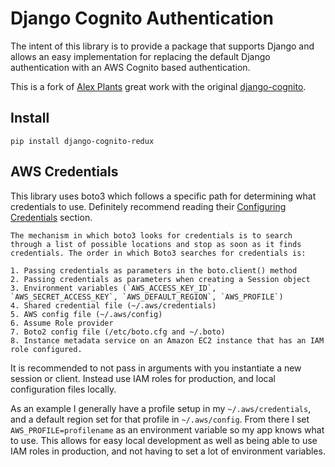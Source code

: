 # Django Cognito Authentication
The intent of this library is to provide a package that supports Django and allows an easy implementation for replacing the default Django authentication with an AWS Cognito based authentication.

This is a fork of [Alex Plants](https://github.com/Olorin92) great work with the original [django-cognito](https://github.com/Olorin92/django_cognito).

## Install

```
pip install django-cognito-redux
```

## AWS Credentials

This library uses boto3 which follows a specific path for determining what credentials to use. Definitely recommend reading their [Configuring Credentials](https://boto3.amazonaws.com/v1/documentation/api/latest/guide/configuration.html) section.

    The mechanism in which boto3 looks for credentials is to search through a list of possible locations and stop as soon as it finds credentials. The order in which Boto3 searches for credentials is:

    1. Passing credentials as parameters in the boto.client() method
    2. Passing credentials as parameters when creating a Session object
    3. Environment variables (`AWS_ACCESS_KEY_ID`, `AWS_SECRET_ACCESS_KEY`, `AWS_DEFAULT_REGION`, `AWS_PROFILE`)
    4. Shared credential file (~/.aws/credentials)
    5. AWS config file (~/.aws/config)
    6. Assume Role provider
    7. Boto2 config file (/etc/boto.cfg and ~/.boto)
    8. Instance metadata service on an Amazon EC2 instance that has an IAM role configured.

It is recommended to not pass in arguments with you instantiate a new session or client. Instead use IAM roles for production, and local configuration files locally.

As an example I generally have a profile setup in my `~/.aws/credentials`, and a default region set for that profile in `~/.aws/config`.
From there I set `AWS_PROFILE=profilename` as an environment variable so my app knows what to use. This allows for easy local development as well as
being able to use IAM roles in production, and not having to set a lot of environment variables.
